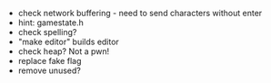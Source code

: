- check network buffering - need to send characters without enter
- hint: gamestate.h
- check spelling?
- "make editor" builds editor
- check heap? Not a pwn!
- replace fake flag
- remove unused? 

